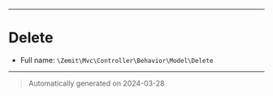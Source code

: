 ***

# Delete





* Full name: `\Zemit\Mvc\Controller\Behavior\Model\Delete`






***
> Automatically generated on 2024-03-28
